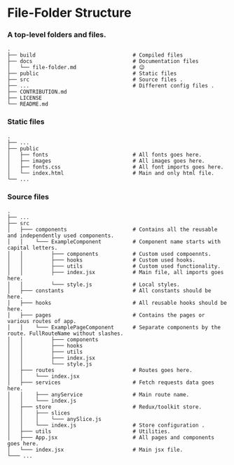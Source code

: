 File-Folder Structure
============================
### A top-level folders and files.
    .
    ├── build                               # Compiled files
    ├── docs                                # Documentation files 
    │   └── file-folder.md                  # 😉
    ├── public                              # Static files
    ├── src                                 # Source files .
    ├── ...                                 # Different config files .
    ├── CONTRIBUTION.md
    ├── LICENSE
    └── README.md

### Static files
    .
    ├── ...
    ├── public
    │   ├── fonts                           # All fonts goes here.
    │   ├── images                          # All images goes here.
    │   ├── fonts.css                       # All font imports goes here.
    │   └── index.html                      # Main and only html file.
    └── ...

### Source files
    .
    ├── ...
    ├── src
    │   ├─── components                     # Contains all the reusable and independently used components.
    │   │    └─── ExampleComponent          # Component name starts with capital letters.
    │   │         ├─── components           # Custom used compoennts.
    │   │         ├─── hooks                # Custom used hooks.
    │   │         ├─── utils                # Custom used functionality.
    │   │         ├─── index.jsx            # Main file, all imports goes here.
    │   │         └─── style.js             # Local styles.
    │   ├─── constants                      # All constants should be here.
    │   ├─── hooks                          # All reusable hooks should be here.
    │   ├─── pages                          # Contains the pages or various routes of app.  
    │   │    └─── ExamplePageComponent      # Separate components by the route. FullRouteName without slashes.
    │   │         ├─── components
    │   │         ├─── hooks
    │   │         ├─── utils
    │   │         ├─── index.jsx
    │   │         └─── style.js
    │   ├─── routes                         # Routes goes here.
    │   │    └─── index.jsx
    │   ├─── services                       # Fetch requests data goes here.
    │   │    ├─── anyService                # Main route name.
    │   │    └─── index.js
    │   ├─── store                          # Redux/toolkit store.
    │   │    ├─── slices
    │   │    │    └─── anySlice.js
    │   │    └─── index.js                  # Store configuration .
    │   ├─── utils                          # Utilities.
    │   ├─── App.jsx                        # All pages and components goes here.
    │   └─── index.jsx                      # Main jsx file.
    └─── ...
